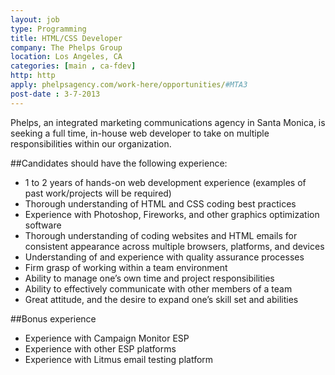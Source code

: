 ```yaml
---
layout: job
type: Programming
title: HTML/CSS Developer
company: The Phelps Group
location: Los Angeles, CA
categories: [main , ca-fdev]
http: http
apply: phelpsagency.com/work-here/opportunities/#MTA3
post-date : 3-7-2013
---
```


Phelps, an integrated marketing communications agency in Santa Monica, is seeking a full time, in-house web developer to take on multiple responsibilities within our organization.

##Candidates should have the following experience:
* 1 to 2 years of hands-on web development experience (examples of past work/projects will be required)
* Thorough understanding of HTML and CSS coding best practices
* Experience with Photoshop, Fireworks, and other graphics optimization software
* Thorough understanding of coding websites and HTML emails for consistent appearance across multiple browsers, platforms, and devices
* Understanding of and experience with quality assurance processes
* Firm grasp of working within a team environment
* Ability to manage one’s own time and project responsibilities
* Ability to effectively communicate with other members of a team
* Great attitude, and the desire to expand one’s skill set and abilities

##Bonus experience
* Experience with Campaign Monitor ESP
* Experience with other ESP platforms
* Experience with Litmus email testing platform

